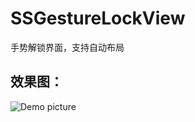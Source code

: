 # SSGestureLockView
手势解锁界面，支持自动布局

## 效果图：

![Demo picture]( 19_06_https://github.com/namesubai/SSGestureLockView.git/master/手势视频.gif)

